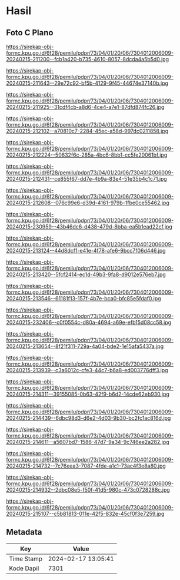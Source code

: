 # Hasil

## Foto C Plano

https://sirekap-obj-formc.kpu.go.id/6f28/pemilu/pdpr/73/04/01/20/06/7304012006009-20240215-211200--fcb1a420-b735-4610-8057-8dcda4a5b5d0.jpg

https://sirekap-obj-formc.kpu.go.id/6f28/pemilu/pdpr/73/04/01/20/06/7304012006009-20240215-211643--29e72c92-bf5b-4129-9f45-44674e37140b.jpg

https://sirekap-obj-formc.kpu.go.id/6f28/pemilu/pdpr/73/04/01/20/06/7304012006009-20240215-211925--31cdf4cb-a8d6-4ce4-a7e1-87dfd874fc26.jpg

https://sirekap-obj-formc.kpu.go.id/6f28/pemilu/pdpr/73/04/01/20/06/7304012006009-20240215-212102--a70810c7-2284-45ec-a58d-997dc0211858.jpg

https://sirekap-obj-formc.kpu.go.id/6f28/pemilu/pdpr/73/04/01/20/06/7304012006009-20240215-212224--50632f6c-285a-4bc6-8bb1-cc5fe20061bf.jpg

https://sirekap-obj-formc.kpu.go.id/6f28/pemilu/pdpr/73/04/01/20/06/7304012006009-20240215-212431--ce855f67-dd7e-4b9a-83e4-51e35b4c1c71.jpg

https://sirekap-obj-formc.kpu.go.id/6f28/pemilu/pdpr/73/04/01/20/06/7304012006009-20240215-212608--076c99e6-d39d-4161-979b-1fbe0ce55462.jpg

https://sirekap-obj-formc.kpu.go.id/6f28/pemilu/pdpr/73/04/01/20/06/7304012006009-20240215-230959--43b46dc6-d438-479d-8bba-ea5b1ead22cf.jpg

https://sirekap-obj-formc.kpu.go.id/6f28/pemilu/pdpr/73/04/01/20/06/7304012006009-20240215-213124--44d8dcf1-e41e-4f78-afe6-9bcc7f06d446.jpg

https://sirekap-obj-formc.kpu.go.id/6f28/pemilu/pdpr/73/04/01/20/06/7304012006009-20240215-213420--5fcf2414-ec1d-49b3-9fa8-d9012e576eb7.jpg

https://sirekap-obj-formc.kpu.go.id/6f28/pemilu/pdpr/73/04/01/20/06/7304012006009-20240215-213546--61181f13-157f-4b7e-bca0-bfc85e5fdaf0.jpg

https://sirekap-obj-formc.kpu.go.id/6f28/pemilu/pdpr/73/04/01/20/06/7304012006009-20240215-232406--c0f0554c-d80a-4694-a69e-efb15d08cc58.jpg

https://sirekap-obj-formc.kpu.go.id/6f28/pemilu/pdpr/73/04/01/20/06/7304012006009-20240215-213654--8f21f311-729a-4a04-bde2-1e15afa5437a.jpg

https://sirekap-obj-formc.kpu.go.id/6f28/pemilu/pdpr/73/04/01/20/06/7304012006009-20240215-213939--c3a6012c-cfe3-44c7-b6a8-ed003776dff3.jpg

https://sirekap-obj-formc.kpu.go.id/6f28/pemilu/pdpr/73/04/01/20/06/7304012006009-20240215-214311--39155085-0b63-42f9-b6d2-14cde62eb930.jpg

https://sirekap-obj-formc.kpu.go.id/6f28/pemilu/pdpr/73/04/01/20/06/7304012006009-20240215-214439--6dbc98d3-d6e2-4d03-9b30-bc2fc1ac816d.jpg

https://sirekap-obj-formc.kpu.go.id/6f28/pemilu/pdpr/73/04/01/20/06/7304012006009-20240215-214611--a5607bd7-1586-47d7-9a34-9c746ee2a282.jpg

https://sirekap-obj-formc.kpu.go.id/6f28/pemilu/pdpr/73/04/01/20/06/7304012006009-20240215-214732--7c76eea3-7087-4fde-a1c1-73ac4f3e8a80.jpg

https://sirekap-obj-formc.kpu.go.id/6f28/pemilu/pdpr/73/04/01/20/06/7304012006009-20240215-214932--2dbc08e5-f50f-41d5-980c-473c0728288c.jpg

https://sirekap-obj-formc.kpu.go.id/6f28/pemilu/pdpr/73/04/01/20/06/7304012006009-20240215-215107--c5b81813-011e-42f5-832e-45cf0f3e7259.jpg


## Metadata

| Key        | Value               |
| ---------- | ------------------- |
| Time Stamp | 2024-02-17 13:05:41 |
| Kode Dapil | 7301                |



